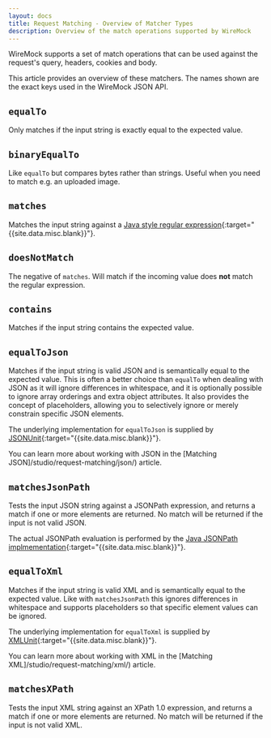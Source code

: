 ```yaml
---
layout: docs
title: Request Matching - Overview of Matcher Types
description: Overview of the match operations supported by WireMock
---
```


WireMock supports a set of match operations that can be used against
the request's query, headers, cookies and body.

This article provides an overview of these matchers. The names shown are the exact
keys used in the WireMock JSON API.

## `equalTo`

Only matches if the input string is exactly equal to the expected value.

## `binaryEqualTo`

Like `equalTo` but compares bytes rather than strings. Useful when you need to match
e.g. an uploaded image.

## `matches`

Matches the input string against a [Java style regular expression](https://docs.oracle.com/javase/8/docs/api/java/util/regex/Pattern.html){:target="{{site.data.misc.blank}}"}.

## `doesNotMatch`

The negative of `matches`. Will match if the incoming value does **not** match the regular expression.

## `contains`

Matches if the input string contains the expected value.

## `equalToJson`

Matches if the input string is valid JSON and is semantically equal to the expected value.
This is often a better choice than `equalTo` when dealing with JSON as it will ignore
differences in whitespace, and it is optionally possible to ignore array orderings
and extra object attributes. It also provides the concept of placeholders, allowing
you to selectively ignore or merely constrain specific JSON elements.

The underlying implementation for `equalToJson` is supplied by
[JSONUnit](https://github.com/lukas-krecan/JsonUnit){:target="{{site.data.misc.blank}}"}.

You can learn more about working with JSON in the [Matching JSON]/studio/request-matching/json/) article.

## `matchesJsonPath`

Tests the input JSON string against a JSONPath expression, and returns a match if
one or more elements are returned. No match will be returned if the input is not valid
JSON.

The actual JSONPath evaluation is performed by the [Java JSONPath implmementation]([JSONPath](https://github.com/json-path/JsonPath)){:target="{{site.data.misc.blank}}"}.

## `equalToXml`

Matches if the input string is valid XML and is semantically equal to the expected value.
Like with `matchesJsonPath` this ignores differences in whitespace and supports placeholders
so that specific element values can be ignored.

The underlying implementation for `equalToXml` is supplied by
[XMLUnit](https://www.xmlunit.org/){:target="{{site.data.misc.blank}}"}.

You can learn more about working with XML in the [Matching XML]/studio/request-matching/xml/) article.

## `matchesXPath`

Tests the input XML string against an XPath 1.0 expression, and returns a match if
one or more elements are returned. No match will be returned if the input is not valid
XML.
